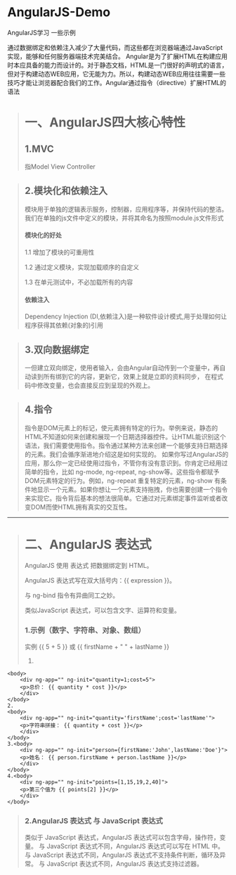 # AngularJS-Demo
AngularJS学习 一些示例

通过数据绑定和依赖注入减少了大量代码，而这些都在浏览器端通过JavaScript实现，能够和任何服务器端技术完美结合。
Angular是为了扩展HTML在构建应用时本应具备的能力而设计的。对于静态文档，HTML是一门很好的声明式的语言，但对于构建动态WEB应用，它无能为力。所以，构建动态WEB应用往往需要一些技巧才能让浏览器配合我们的工作。Angular通过指令（directive）扩展HTML的语法

> # 一、AngularJS四大核心特性
> ## 1.MVC
> 指Model View Controller

> ## 2.模块化和依赖注入
> 模块用于单独的逻辑表示服务，控制器，应用程序等，并保持代码的整洁。我们在单独的js文件中定义的模块，并将其命名为按照module.js文件形式
> #### 模块化的好处
> 1.1 增加了模块的可重用性
>
> 1.2 通过定义模块，实现加载顺序的自定义
>
> 1.3 在单元测试中，不必加载所有的内容
> #### 依赖注入
> Dependency Injection (DI,依赖注入)是一种软件设计模式,用于处理如何让程序获得其依赖(对象的)引用
 
> ## 3.双向数据绑定
> 一但建立双向绑定，使用者输入，会由Angular自动传到一个变量中，再自动读到所有绑到它的内容，更新它，效果上就是立即的资料同步， 在程式码中修改变量，也会直接反应到呈现的外观上。

> ## 4.指令
> 指令是DOM元素上的标记，使元素拥有特定的行为。举例来说，静态的HTML不知道如何来创建和展现一个日期选择器控件。让HTML能识别这个语法，我们需要使用指令。指令通过某种方法来创建一个能够支持日期选择的元素。我们会循序渐进地介绍这是如何实现的。 如果你写过AngularJS的应用，那么你一定已经使用过指令，不管你有没有意识到。你肯定已经用过简单的指令，比如 ng-mode, ng-repeat, ng-show等。这些指令都赋予DOM元素特定的行为。例如，ng-repeat 重复特定的元素，ng-show 有条件地显示一个元素。如果你想让一个元素支持拖拽，你也需要创建一个指令来实现它。指令背后基本的想法很简单。它通过对元素绑定事件监听或者改变DOM而使HTML拥有真实的交互性。

---

> # 二、AngularJS 表达式
> AngularJS 使用 表达式 把数据绑定到 HTML。
>
> AngularJS 表达式写在双大括号内：{{ expression }}。
>
> 与 ng-bind 指令有异曲同工之妙。
>
> 类似JavaScript 表达式，可以包含文字、运算符和变量。
> ### 1.示例（数字、字符串、对象、数组）
> 实例 {{ 5 + 5 }} 或 {{ firstName + " " + lastName }}
>
> 	1.
	<body>
		<div ng-app="" ng-init="quantity=1;cost=5">
		<p>总价： {{ quantity * cost }}</p>
		</div>
	</body>
	2.
	<body>
		<div ng-app="" ng-init="quantity='firstName';cost='lastName'">
		<p>字符串拼接： {{ quantity + cost }}</p>
		</div>
	</body>
	3.<body>
		<div ng-app="" ng-init="person={firstName:'John',lastName:'Doe'}">
		<p>姓名： {{ person.firstName + person.lastName }}</p>
		</div>
	</body>
	4.<body>
		<div ng-app="" ng-init="points=[1,15,19,2,40]">
		<p>第三个值为 {{ points[2] }}</p>
		</div>
	</body>
>
> ### 2.AngularJS 表达式 与 JavaScript 表达式
> 类似于 JavaScript 表达式，AngularJS 表达式可以包含字母，操作符，变量。
> 与 JavaScript 表达式不同，AngularJS 表达式可以写在 HTML 中。
> 与 JavaScript 表达式不同，AngularJS 表达式不支持条件判断，循环及异常。
> 与 JavaScript 表达式不同，AngularJS 表达式支持过滤器。
